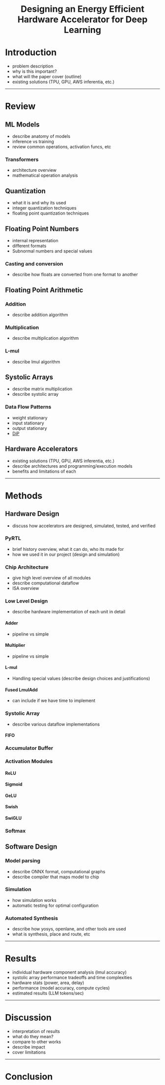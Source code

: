 <div align="center">

# Designing an Energy Efficient Hardware Accelerator for Deep Learning

</div>

# Introduction
- problem description
- why is this important?
- what will the paper cover (outline)
- existing solutions (TPU, GPU, AWS inferentia, etc.)

---

# Review

## ML Models
- describe anatomy of models
- inference vs training
- review common operations, activation funcs, etc
### Transformers
- architecture overview
- mathematical operation analysis

## Quantization
- what it is and why its used
- integer quantization techniques
- floating point quantization techniques

## Floating Point Numbers
- internal representation
- different formats
- Subnormal numbers and special values
### Casting and conversion
- describe how floats are converted from one format to another

## Floating Point Arithmetic
### Addition
- describe addition algorithm
### Multiplication
- describe multiplication algorithm
### L-mul
- describe lmul algorithm

## Systolic Arrays
- describe matrix multiplication
- describe systolic array
### Data Flow Patterns
- weight stationary
- input stationary
- output stationary
- [DiP](https://arxiv.org/html/2412.09709v1)

## Hardware Accelerators
- existing solutions (TPU, GPU, AWS inferentia, etc.)
- describe architectures and programming/execution models
- benefits and limitations of each

---

# Methods

## Hardware Design
- discuss how accelerators are designed, simulated, tested, and verified
### PyRTL
- brief history overview, what it can do, who its made for
- how we used it in our project (design and simulation)

### Chip Architecture
- give high level overview of all modules
- describe computational dataflow
- ISA overview

### Low Level Design
- describe hardware implementation of each unit in detail
#### Adder
- pipeline vs simple
#### Multiplier
- pipeline vs simple
#### L-mul
- Handling special values (describe design choices and justifications)
#### Fused LmulAdd
- can include if we have time to implement

### Systolic Array
- describe various dataflow implementations
#### FIFO

### Accumulator Buffer

### Activation Modules
#### ReLU
#### Sigmoid
#### GeLU
#### Swish
#### SwiGLU

### Softmax

## Software Design

### Model parsing
- describe ONNX format, computational graphs
- describe compiler that maps model to chip

### Simulation
- how simulation works
- automatic testing for optimal configuration 

### Automated Synthesis
- describe how yosys, openlane, and other tools are used
- what is synthesis, place and route, etc

---

# Results
- individual hardware component analysis (lmul accuracy)
- systolic array performance tradeoffs and time complexities
- hardware stats (power, area, delay)
- performance (model accuracy, compute cycles)
- estimated results (LLM tokens/sec)

---

# Discussion
- interpretation of results
- what do they mean?
- compare to other works
- describe impact
- cover limitations

---

# Conclusion
